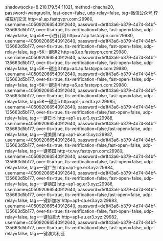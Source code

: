 shadowsocks=8.210.179.54:11021, method=chacha20, password=wangruolin, fast-open=false, udp-relay=false, tag=微信公众号 柠檬玩机交流
http=a1.ap.fastqvpn.com:29980, username=405092066540912640, password=de1f43a6-b379-4d74-84bf-135663d5b177, over-tls=true, tls-verification=false, fast-open=false, udp-relay=false, tag=5K一小白订阅
http=a2.ap.fastqvpn.com:29980, username=405092066540912640, password=de1f43a6-b379-4d74-84bf-135663d5b177, over-tls=true, tls-verification=false, fast-open=false, udp-relay=false, tag=5K一键连2
http=a3.ap.fastqvpn.com:29980, username=405092066540912640, password=de1f43a6-b379-4d74-84bf-135663d5b177, over-tls=true, tls-verification=false, fast-open=false, udp-relay=false, tag=5K一键连3
http=a4.ap.fastqvpn.com:29980, username=405092066540912640, password=de1f43a6-b379-4d74-84bf-135663d5b177, over-tls=true, tls-verification=false, fast-open=false, udp-relay=false, tag=5K一键连4
http=a5.ap.fastqvpn.com:29980, username=405092066540912640, password=de1f43a6-b379-4d74-84bf-135663d5b177, over-tls=true, tls-verification=false, fast-open=false, udp-relay=false, tag=5K一键连5
http=ap1-jp.er3.xyz:29985, username=405092066540912640, password=de1f43a6-b379-4d74-84bf-135663d5b177, over-tls=true, tls-verification=false,fast-open=false, udp-relay=false, tag=一键日本
http=ap1-us.er3.xyz:29988, username=405092066540912640, password=de1f43a6-b379-4d74-84bf-135663d5b177, over-tls=true, tls-verification=false,fast-open=false, udp-relay=false, tag=一键美国
http=ap1-uk.er3.xyz:29987, username=405092066540912640, password=de1f43a6-b379-4d74-84bf-135663d5b177, over-tls=true, tls-verification=false,fast-open=false, udp-relay=false, tag=一键英国
http=tx.wy.fastqvpn.com:29980, username=405092066540912640, password=de1f43a6-b379-4d74-84bf-135663d5b177, over-tls=true, tls-verification=false, fast-open=false, udp-relay=false, tag=一键广东
http=ap1-ge.er3.xyz:29984, username=405092066540912640, password=de1f43a6-b379-4d74-84bf-135663d5b177, over-tls=true, tls-verification=false, fast-open=false, udp-relay=false, tag=一键德国
http=ap1-sg.er3.xyz:29986, username=405092066540912640, password=de1f43a6-b379-4d74-84bf-135663d5b177, over-tls=true, tls-verification=false,fast-open=false, udp-relay=false, tag=一键新加坡
http=ap1-ca.er3.xyz:29983, username=405092066540912640, password=de1f43a6-b379-4d74-84bf-135663d5b177, over-tls=true, tls-verification=false, fast-open=false, udp-relay=false, tag=一键加拿大
http=ap1-au.er3.xyz:29982, username=405092066540912640, password=de1f43a6-b379-4d74-84bf-135663d5b177, over-tls=true, tls-verification=false, fast-open=false, udp-relay=false, tag=一键澳大利亚
